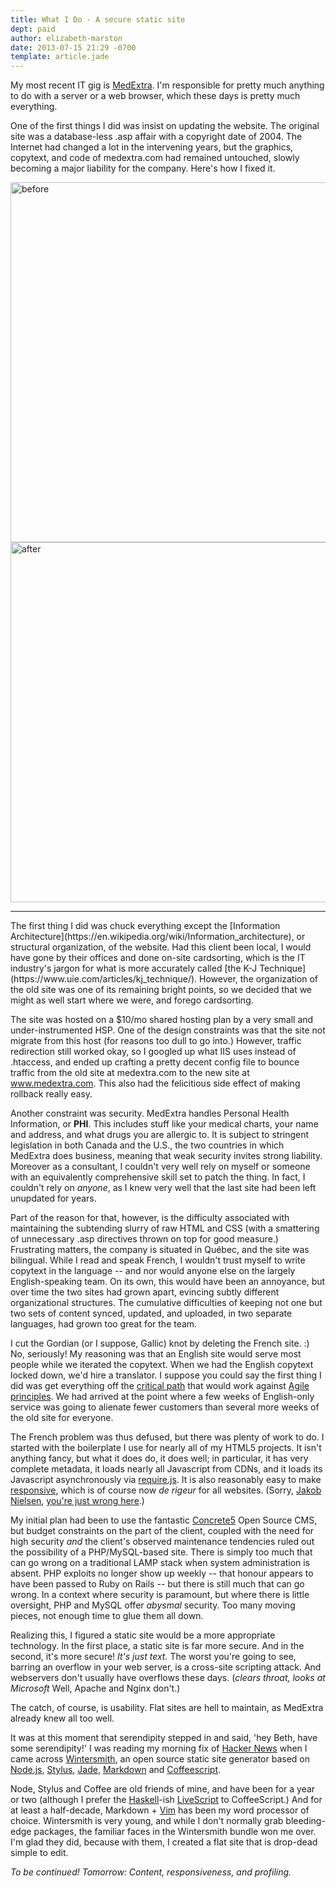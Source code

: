 ```yaml
---
title: What I Do - A secure static site
dept: paid
author: elizabeth-marston
date: 2013-07-15 21:29 -0700
template: article.jade
---
```


My most recent IT gig is [MedExtra](http://www.medextra.com/). I'm responsible for pretty much anything to do with a server or a web browser, which these days is pretty much everything.

One of the first things I did was insist on updating the website. The original site was a database-less .asp affair with a copyright date of 2004. The Internet had changed a lot in the intervening years, but the graphics, copytext, and code of medextra.com had remained untouched, slowly becoming a major liability for the company. Here's how I fixed it.

<div class="beforeafter">
  <div><img alt="before" src="/raster/medextra.com-before.png" width="512" height="576"/></div>
  <div><img alt="after" src="/raster/medextra.com-after.png" width="512" height="576"/></div>
</div>

<hr>
The first thing I did was chuck everything except the [Information Architecture](https://en.wikipedia.org/wiki/Information_architecture), or structural organization, of the website. Had this client been local, I would have gone by their offices and done on-site cardsorting, which is the IT industry's jargon for what is more accurately called [the K-J Technique](https://www.uie.com/articles/kj_technique/). However, the organization of the old site was one of its remaining bright points, so we decided that we might as well start where we were, and forego cardsorting.

The site was hosted on a $10/mo shared hosting plan by a very small and under-instrumented HSP. One of the design constraints was that the site not migrate from this host (for reasons too dull to go into.) However, traffic redirection still worked okay, so I googled up what IIS uses instead of .htaccess, and ended up crafting a pretty decent config file to bounce traffic from the old site at medextra.com to the new site at www.medextra.com. This also had the felicitious side effect of making rollback really easy.

Another constraint was security. MedExtra handles Personal Health Information, or **PHI**. This includes stuff like your medical charts, your name and address, and what drugs you are allergic to. It is subject to stringent legislation in both Canada and the U.S., the two countries in which MedExtra does business, meaning that weak security invites strong liability. Moreover as a consultant, I couldn't very well rely on myself or someone with an equivalently comprehensive skill set to patch the thing. In fact, I couldn't rely on *anyone*, as I knew very well that the last site had been left unupdated for years.

Part of the reason for that, however, is the difficulty associated with maintaining the subtending slurry of raw HTML and CSS (with a smattering of unnecessary .asp directives thrown on top for good measure.) Frustrating matters, the company is situated in Québec, and the site was bilingual. While I read and speak French, I wouldn't trust myself to write copytext in the language -- and nor would anyone else on the largely English-speaking team. On its own, this would have been an annoyance, but over time the two sites had grown apart, evincing subtly different organizational structures. The cumulative difficulties of keeping not one but two sets of content synced, updated, and uploaded, in two separate languages, had grown too great for the team.

I cut the Gordian (or I suppose, Gallic) knot by deleting the French site. :) No, seriously! My reasoning was that an English site would serve most people while we iterated the copytext. When we had the English copytext locked down, we'd hire a translator. I suppose you could say the first thing I did was get everything off the [critical path](https://en.wikipedia.org/wiki/Program_Evaluation_and_Review_Technique) that would work against [Agile principles](https://en.wikipedia.org/wiki/Agile_software_development). We had arrived at the point where a few weeks of English-only service was going to alienate fewer customers than several more weeks of the old site for everyone.

The French problem was thus defused, but there was plenty of work to do. I started with the boilerplate I use for nearly all of my HTML5 projects. It isn't anything fancy, but what it does do, it does well; in particular, it has very complete metadata, it loads nearly all Javascript from CDNs, and it loads its Javascript asynchronously via [require.js](http://requirejs.org). It is also reasonably easy to make [responsive](https://en.wikipedia.org/wiki/Responsive_Web_Design), which is of course now *de rigeur* for all websites. (Sorry, [Jakob Nielsen](https://en.wikipedia.org/wiki/Jakob_Nielsen_%28usability_consultant%29), [you're just wrong here](http://www.nngroup.com/articles/mobile-site-vs-full-site/).)

My initial plan had been to use the fantastic [Concrete5](http://concrete5.org) Open Source CMS, but budget constraints on the part of the client, coupled with the need for high security *and* the client's observed maintenance tendencies ruled out the possibility of a PHP/MySQL-based site. There is simply too much that can go wrong on a traditional LAMP stack when system administration is absent. PHP exploits no longer show up weekly -- that honour appears to have been passed to Ruby on Rails -- but there is still much that can go wrong. In a context where security is paramount, but where there is little oversight, PHP and MySQL offer *abysmal* security. Too many moving pieces, not enough time to glue them all down.

Realizing this, I figured a static site would be a more appropriate technology. In the first place, a static site is far more secure. And in the second, it's more secure! *It's just text.* The worst you're going to see, barring an overflow in your web server, is a cross-site scripting attack. And webservers don't usually have overflows these days. (*clears throat, looks at Microsoft* Well, Apache and Nginx don't.)

The catch, of course, is usability. Flat sites are hell to maintain, as MedExtra already knew all too well.

It was at this moment that serendipity stepped in and said, 'hey Beth, have some serendipity!' I was reading my morning fix of [Hacker News](http://news.ycombinator.com) when I came across [Wintersmith](http://wintersmith.io), an open source static site generator based on [Node.js](http://nodejs.org), [Stylus](http://learnboost.github.io/stylus/), [Jade](http://jade-lang.com), [Markdown](https://en.wikipedia.org/wiki/Markdown) and [Coffeescript](http://coffeescript.org).

Node, Stylus and Coffee are old friends of mine, and have been for a year or two (although I prefer the [Haskell](http://www.haskell.org)-ish [LiveScript](http://www.livescript.net) to CoffeeScript.) And for at least a half-decade, Markdown + [Vim](http://www.vim.org) has been my word processor of choice. Wintersmith is very young, and while I don't normally grab bleeding-edge packages, the familiar faces in the Wintersmith bundle won me over. I'm glad they did, because with them, I created a flat site that is drop-dead simple to edit.

*To be continued! Tomorrow: Content, responsiveness, and profiling.*





